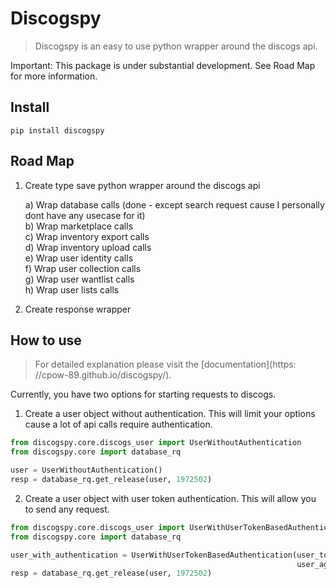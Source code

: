 <!--

#################################################
### THIS FILE WAS AUTOGENERATED! DO NOT EDIT! ###
#################################################
# file to edit: nbs/index.ipynb
# command to build the docs after a change: nbdev_build_docs

-->

# Discogspy

> Discogspy is an easy to use python wrapper around the discogs api.


Important: This package is under substantial development. See Road Map for more information.

## Install

`pip install discogspy`


## Road Map

1. Create type save python wrapper around the discogs api
    
    a) Wrap database calls (done - except search request cause I personally dont have any usecase for it)<br>
    b) Wrap marketplace calls<br>
    c) Wrap inventory export calls<br>
    d) Wrap inventory upload calls<br>
    e) Wrap user identity calls<br>
    f) Wrap user collection calls<br>
    g) Wrap user wantlist calls<br>
    h) Wrap user lists calls<br>

2. Create response wrapper

## How to use
> For detailed explanation please visit the [documentation](https: //cpow-89.github.io/discogspy/).

Currently, you have two options for starting requests to discogs.

1. Create a user object without authentication. This will limit your options cause a lot of api calls require authentication.
<div class="codecell" markdown="1">
<div class="input_area" markdown="1">

```python
from discogspy.core.discogs_user import UserWithoutAuthentication
from discogspy.core import database_rq

user = UserWithoutAuthentication()
resp = database_rq.get_release(user, 1972502)
```

</div>

</div>

2. Create a user object with user token authentication. This will allow you to send any request.
<div class="codecell" markdown="1">
<div class="input_area" markdown="1">

```python
from discogspy.core.discogs_user import UserWithUserTokenBasedAuthentication
from discogspy.core import database_rq

user_with_authentication = UserWithUserTokenBasedAuthentication(user_token="your_user_token",
                                                                user_agent="your_user_agent")
resp = database_rq.get_release(user, 1972502)
```

</div>

</div>
